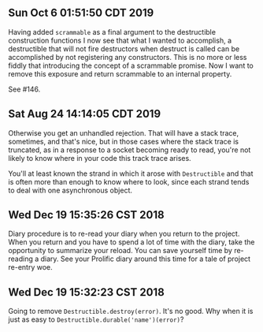 ## Sun Oct  6 01:51:50 CDT 2019

Having added `scrammable` as a final argument to the destructible construction
functions I now see that what I wanted to accomplish, a destructible that will
not fire destructors when destruct is called can be accomplished by not
registering any constructors. This is no more or less fiddly that introducing
the concept of a scrammable promise. Now I want to remove this exposure and
return scrammable to an internal property.

See #146.

## Sat Aug 24 14:14:05 CDT 2019

Otherwise you get an unhandled rejection. That will have a stack trace,
sometimes, and that's nice, but in those cases where the stack trace is
truncated, as in a response to a socket becoming ready to read, you're not
likely to know where in your code this track trace arises.

You'll at least known the strand in which it arose with `Destructible` and that
is often more than enough to know where to look, since each strand tends to deal
with one asynchronous object.

## Wed Dec 19 15:35:26 CST 2018

Diary procedure is to re-read your diary when you return to the project. When
you return and you have to spend a lot of time with the diary, take the
opportunity to summarize your reload. You can save yourself time by re-reading a
diary. See your Prolific diary around this time for a tale of project re-entry
woe.

## Wed Dec 19 15:32:23 CST 2018

Going to remove `Destructible.destroy(error)`. It's no good. Why when it is just
as easy to `Destructible.durable('name')(error)`?
